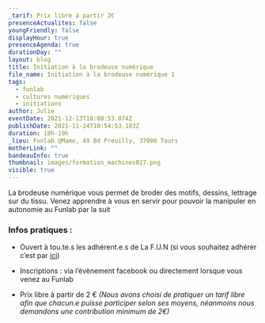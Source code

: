 ```yaml
---
_tarif: Prix libre à partir 2€
presenceActualites: false
youngFriendly: false
displayHour: true
presenceAgenda: true
durationDay: ""
layout: blog
title: Initiation à la brodeuse numérique
file_name: Initiation à la brodeuse numérique 1
tags:
  - funlab
  - cultures numériques
  - initiations
author: Julie
eventDate: 2021-12-13T18:00:53.074Z
publishDate: 2021-11-24T10:54:53.183Z
duration: 18h-19h
_lieu: Funlab @Mame, 49 Bd Preuilly, 37000 Tours
motherLink: ""
bandeauInfo: true
thumbnail: images/formation_machines027.png
visible: true
---
```

La brodeuse numérique vous permet de broder des motifs, dessins, lettrage sur du tissu.
Venez apprendre à vous en servir pour pouvoir la manipuler en autonomie au Funlab par la suit

### Infos pratiques :

* Ouvert à tou.te.s les adhérent.e.s de La F.U.N (si vous souhaitez adhérer c’est par [ici](https://www.helloasso.com/associations/la-fabrique-d-usages-numeriques/adhesions/adhesion-funlab-fablab-de-tours))

* Inscriptions : via l’évènement facebook ou directement lorsque vous venez au Funlab

* Prix libre à partir de 2 € *(Nous avons choisi de pratiquer un tarif libre afin que chacun.e puisse participer selon ses moyens, néanmoins nous demandons une contribution minimum de 2€)*


